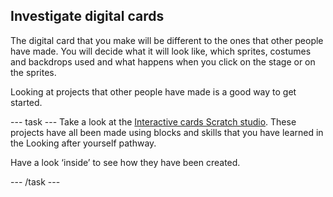 ## Investigate digital cards
The digital card that you make will be different to the ones that other people have made. You will decide what it will look like, which sprites, costumes and backdrops used and what happens when you click on the stage or on the sprites. 

Looking at projects that other people have made is a good way to get started. 

--- task ---
Take a look at the [Interactive cards Scratch studio](). These projects have all been made using blocks and skills that you have learned in the Looking after yourself pathway.

Have a look ‘inside’ to see how they have been created.

--- /task ---

